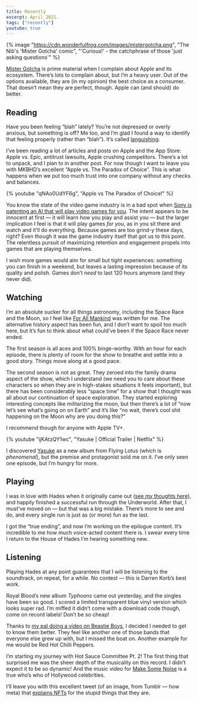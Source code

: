 ```yaml
---
title: Recently
excerpt: April 2021.
tags: ["recently"]
youtube: true
---
```


{% image "https://cdn.wonderfulfrog.com/images/mistergotcha.png", "The Nib's 'Mister Gotcha' comic", "'Curious!' - the catchphrase of those 'just asking questions'" %}

[Mister Gotcha][mistergotcha] is prime material when I complain about Apple and its ecosystem. There’s lots to complain about, but I’m a heavy user. Out of the options available, they are (in my opinion) the best choice as a consumer. That doesn’t mean they are perfect, though. Apple can (and should) do better.

## Reading

Have you been feeling “blah” lately? You’re not depressed or overly anxious, but something is off? Me too, and I’m glad I found a way to identify that feeling properly (rather than “blah”). It’s called [languishing][languishing].

I’ve been reading a lot of articles and posts on Apple and the App Store: Apple vs. Epic, antitrust lawsuits, Apple crushing competitors. There’s a lot to unpack, and I plan to in another post. For now though I want to leave you with MKBHD’s excellent “Apple vs. The Paradox of Choice”. This is what happens when we put too much trust into one company without any checks and balances.

{% youtube "qNAo0UdYF6g", "Apple vs The Paradox of Choice!" %}

You know the state of the video game industry is in a bad spot when [Sony is patenting an AI that will play video games for you][sonyai]. The intent appears to be innocent at first — it will learn how you play and assist you — but the larger implication I feel is that it will play games _for you_, as in you sit there and watch and it’ll do everything. Because games are too grind-y these days, right? Even though it was the game industry itself that got us to this point. The relentless pursuit of maximizing retention and engagement propels into games that are playing themselves.

I wish more games would aim for small but tight experiences: something you can finish in a weekend, but leaves a lasting impression because of its quality and polish. Games don’t _need_ to last 120 hours anymore (and they never did).

## Watching

I’m an absolute sucker for all things astronomy, including the Space Race and the Moon, so I feel like [For All Mankind][forallmankind] was written for me. The alternative history aspect has been fun, and I don’t want to spoil too much here, but it’s fun to think about what could’ve been if the Space Race never ended.

The first season is all aces and 100% binge-worthy. With an hour for each episode, there is plenty of room for the show to breathe and settle into a good story. Things move along at a good pace.

The second season is not as great. They zeroed into the family drama aspect of the show, which I understand (we need you to care about these characters so when they are in high-stakes situations it feels important), but there has been considerably less “space time” for a show that I thought was all about our continuation of space exploration. They started exploring interesting concepts like militarizing the moon, but then there’s a lot of “now let’s see what’s going on on Earth” and it’s like “no wait, there’s cool shit happening on the Moon why are you doing this?”

I recommend though for anyone with Apple TV+.

{% youtube "ijKAtzQY1wc", "Yasuke | Official Trailer | Netflix" %}

I discovered [Yasuke][yasuke] as a new album from Flying Lotus (which is _phenomenal_), but the premise and protagonist sold me on it. I’ve only seen one episode, but I’m hungry for more.

## Playing

I was in love with Hades when it originally came out ([see my thoughts here][hades]), and happily finished a successful run through the Underworld. After that, I must’ve moved on — but that was a big mistake. There’s more to see and do, and every single run is just as (or more) fun as the last.

I got the “true ending”, and now I’m working on the epilogue content. It’s incredible to me how much voice-acted content there is. I swear every time I return to the House of Hades I’m hearing something new.

## Listening

Playing Hades at any point guarantees that I will be listening to the soundtrack, on repeat, for a while. No contest — this is Darren Korb’s best work.

Royal Blood’s new album _Typhoons_ came out yesterday, and the singles have been so good. I scored a limited transparent blue vinyl version which looks super rad. I’m miffed it didn’t come with a download code though, come on record labels! Don’t be so cheap!

Thanks to [my pal doing a video on Beastie Boys][rankvideo], I decided I needed to get to know them better. They feel like another one of those bands that everyone else grew up with, but I missed the boat on. Another example for me would be Red Hot Chilli Peppers.

I’m starting my journey with Hot Sauce Committee Pt. 2! The first thing that surprised me was the sheer depth of the musicality on this record. I didn’t expect it to be so dynamic! And the music video for [Make Some Noise][makesomenoise] is a true who’s who of Hollywood celebrities.

I’ll leave you with this excellent tweet (of an image, from Tumblr — how meta) that [explains NFTs][nfts] for the stupid things that they are.

[mistergotcha]: https://thenib.com/mister-gotcha/
[languishing]: https://www.nytimes.com/2021/04/19/well/mind/covid-mental-health-languishing.html
[sonyai]: https://www.pcgamer.com/sony-patents-an-ai-bot-that-will-play-your-games-for-you/
[forallmankind]: https://tv.apple.com/ca/show/for-all-mankind/umc.cmc.6wsi780sz5tdbqcf11k76mkp7
[yasuke]: https://www.netflix.com/title/80990863?s=i&trkid=0
[hades]: /posts/recently-11-2020#hades
[rankvideo]: https://www.youtube.com/watch?v=Y5sDNZjlfKM
[makesomenoise]: https://www.youtube.com/watch?v=WdgLMslbDuY
[nfts]: https://mobile.twitter.com/charlottejee/status/1387722711766650884
